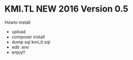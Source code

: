 # KMI.TL NEW 2016 Version 0.5

Howto install
 - upload
 - composer install
 - dump sql kmi_tl.sql
 - edit .env
 - enjoy!!




